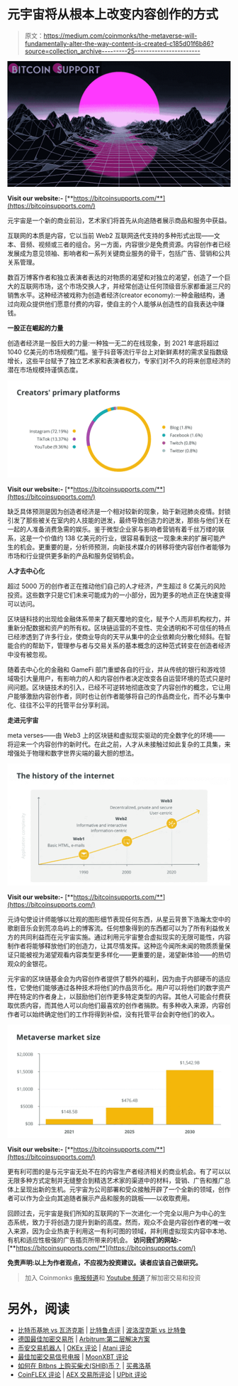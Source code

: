 # 元宇宙将从根本上改变内容创作的方式

> 原文：<https://medium.com/coinmonks/the-metaverse-will-fundamentally-alter-the-way-content-is-created-c185d01f6b86?source=collection_archive---------25----------------------->

![](img/c299f5cd972454c50170ab04baf22a8c.png)

**Visit our website:-** [**https://bitcoinsupports.com/**](https://bitcoinsupports.com/)

元宇宙是一个新的商业前沿，艺术家们将首先从向追随者展示商品和服务中获益。

互联网的本质是内容，它以当前 Web2 互联网迭代支持的多种形式出现——文本、音频、视频或三者的组合。另一方面，内容很少是免费资源。内容创作者已经发展成为意见领袖、影响者和一系列关键商业服务的骨干，包括广告、营销和公共关系管理。

数百万博客作者和独立表演者表达的对物质的渴望和对独立的渴望，创造了一个巨大的互联网市场，这个市场交换人才，并经常创造让任何顶级音乐家都垂涎三尺的销售水平。这种经济被戏称为创造者经济(creator economy):一种金融结构，通过向观众提供他们愿意付费的内容，使自主的个人能够从创造性的自我表达中赚钱。

**一股正在崛起的力量**

创造者经济是一股巨大的力量:一种独一无二的在线现象，到 2021 年底将超过 1040 亿美元的市场规模门槛。鉴于抖音等流行平台上对新鲜素材的需求呈指数级增长，这些平台赋予了独立艺术家和表演者权力，专家们对不久的将来创意经济的潜在市场规模持谨慎态度。

![](img/1349a82a5e86f558659704d88fdbcefb.png)

**Visit our website:-** [**https://bitcoinsupports.com/**](https://bitcoinsupports.com/)

缺乏具体预测是因为创造者经济是一个相对较新的现象，始于新冠肺炎疫情。封锁引发了那些被关在室内的人技能的迸发，最终导致创造力的迸发，那些与他们关在一起的人准备消费急需的娱乐。鉴于微型企业家与影响者营销有着千丝万缕的联系，这是一个价值约 138 亿美元的行业，很容易看到这一现象未来的扩展可能产生的机会。更重要的是，分析师预测，向新技术媒介的转移将使内容创作者能够为市场和行业提供更多新的产品和服务促销机会。

**人才去中心化**

超过 5000 万的创作者正在推动他们自己的人才经济，产生超过 8 亿美元的风险投资。这些数字只是它们未来可能成为的一小部分，因为更多的地点正在快速变得可以访问。

区块链科技的出现给金融体系带来了翻天覆地的变化，赋予个人而非机构权力，并重新分配数据和资产的所有权。区块链运营的不变性、完全透明和不可信任的特点已经渗透到了许多行业，使商业导向的天平从集中的企业依赖向分散化倾斜。在智能合约的帮助下，管理参与者与交易关系的基本概念的这种范式转变在创造者经济中没有被忽视。

随着去中心化的金融和 GameFi 部门重塑各自的行业，并从传统的银行和游戏领域吸引大量用户，有影响力的人和内容创作者决定改变各自运营环境的范式只是时间问题。区块链技术的引入，已经不可逆转地彻底改变了内容创作的概念，它让用户能够激励内容创作者，同时也让创作者能够将自己的作品商业化，而不必与集中化、往往不公平的托管平台分享利润。

**走进元宇宙**

meta verses——由 Web3 上的区块链和虚拟现实驱动的完全数字化的环境——将迎来一个内容创作的新时代。在此之前，人才从未接触过如此复杂的工具集，来增强处于物理和数字世界尖端的最大胆的想法。

![](img/7d176c830e862d5cad0c946c4c6d5e53.png)

**Visit our website:-** [**https://bitcoinsupports.com/**](https://bitcoinsupports.com/)

元诗句使设计师能够以壮观的图形细节表现任何东西，从星云背景下浩瀚太空中的歌剧音乐会到荒凉岛屿上的博客流。任何想象得到的东西都可以为了所有利益攸关方的共同利益而在元宇宙实施。通过利用元宇宙整合虚拟现实的无限可能性，内容制作者将能够释放他们的创造力，让其尽情发挥。这种迄今闻所未闻的物质质量保证只能被视为渴望观看内容类型更多样化——更重要的是，渴望新体验——的热切观众的金银花。

元宇宙的区块链基金会为内容创作者提供了额外的福利，因为由于内部硬币的适应性，它使他们能够通过各种技术将他们的作品货币化。用户可以将他们的数字资产押在特定的作者身上，以鼓励他们创作更多特定类型的内容。其他人可能会付费获取优质内容，而其他人可以向他们最喜欢的创作者捐款。有多种收入来源，内容创作者可以始终确定他们的工作将得到补偿，没有托管平台会剥夺他们的收入。

![](img/656fbf453f4ed9e12adb736666850417.png)

**Visit our website:-** [**https://bitcoinsupports.com/**](https://bitcoinsupports.com/)

更有利可图的是与元宇宙无处不在的内容生产者经济相关的商业机会。有了可以以无限多种方式定制并无缝整合到精选艺术家的渠道中的材料，营销、广告和推广总体上呈现出新的生机。元宇宙为公司部署和受众接触开辟了一个全新的领域，创作者可以作为企业向其追随者展示产品和服务的跳板——以收取费用。

回顾过去，元宇宙是我们所知的互联网的下一次进化:一个完全以用户为中心的生态系统，致力于将创造力提升到新的高度。然而，观众不会是内容创作者的唯一收入来源，因为企业热衷于利用这一有利可图的领域，并利用虚拟现实内容中本地、有机和适应性极强的广告插页所带来的机会。
**访问我们的网站:-**[**https://bitcoinsupports.com/**](https://bitcoinsupports.com/)

**免责声明:以上为作者观点，不应视为投资建议。读者应该自己做研究。**

> 加入 Coinmonks [电报频道](https://t.me/coincodecap)和 [Youtube 频道](https://www.youtube.com/c/coinmonks/videos)了解加密交易和投资

# 另外，阅读

*   [比特币基地 vs 瓦济克斯](https://coincodecap.com/coinbase-vs-wazirx) | [比特鲁点评](https://coincodecap.com/bitrue-review) | [波洛涅克斯 vs 比特鲁](https://coincodecap.com/poloniex-vs-bittrex)
*   [德国最佳加密交易所](https://coincodecap.com/crypto-exchanges-in-germany) | [Arbitrum:第二层解决方案](https://coincodecap.com/arbitrum)
*   [币安交易机器人](/coinmonks/binance-trading-bots-d0d57bb62c4c) | [OKEx 评论](/coinmonks/okex-review-6b369304110f) | [Atani 评论](https://coincodecap.com/atani-review)
*   [最佳加密交易信号电报](/coinmonks/best-crypto-signals-telegram-5785cdbc4b2b) | [MoonXBT 评论](/coinmonks/moonxbt-review-6e4ab26d037)
*   [如何在 Bitbns 上购买柴犬(SHIB)币？](https://coincodecap.com/buy-shiba-bitbns) | [买弗洛基](https://coincodecap.com/buy-floki-inu-token)
*   [CoinFLEX 评论](https://coincodecap.com/coinflex-review) | [AEX 交易所评论](https://coincodecap.com/aex-exchange-review) | [UPbit 评论](https://coincodecap.com/upbit-review)